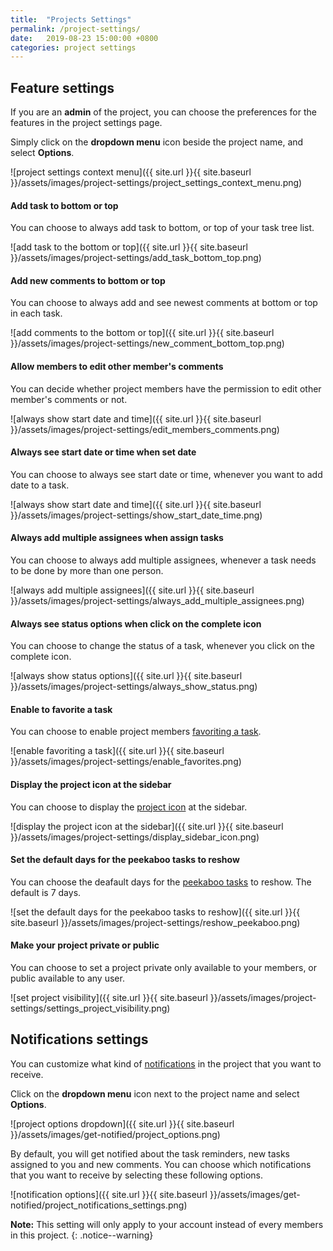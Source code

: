 ```yaml
---
title:  "Projects Settings"
permalink: /project-settings/
date:   2019-08-23 15:00:00 +0800
categories: project settings
---
```



## Feature settings

If you are an **admin** of the project, you can choose the preferences for the features in the project settings page. 

Simply click on the **dropdown menu** icon beside the project name, and select **Options**.

![project settings context menu]({{ site.url }}{{ site.baseurl }}/assets/images/project-settings/project_settings_context_menu.png)


#### Add task to bottom or top

You can choose to always add task to bottom, or top of your task tree list.

![add task to the bottom or top]({{ site.url }}{{ site.baseurl }}/assets/images/project-settings/add_task_bottom_top.png)


#### Add new comments to bottom or top

You can choose to always add and see newest comments at bottom or top in each task.

![add comments to the bottom or top]({{ site.url }}{{ site.baseurl }}/assets/images/project-settings/new_comment_bottom_top.png)


#### Allow members to edit other member's comments

You can decide whether project members have the permission to edit other member's comments or not. 

![always show start date and time]({{ site.url }}{{ site.baseurl }}/assets/images/project-settings/edit_members_comments.png)


#### Always see start date or time when set date

You can choose to always see start date or time, whenever you want to add date to a task.

![always show start date and time]({{ site.url }}{{ site.baseurl }}/assets/images/project-settings/show_start_date_time.png)


#### Always add multiple assignees when assign tasks

You can choose to always add multiple assignees, whenever a task needs to be done by more than one person.


![always add multiple assignees]({{ site.url }}{{ site.baseurl }}/assets/images/project-settings/always_add_multiple_assignees.png)


#### Always see status options when click on the complete icon

You can choose to change the status of a task, whenever you click on the complete icon.

![always show status options]({{ site.url }}{{ site.baseurl }}/assets/images/project-settings/always_show_status.png)


#### Enable to favorite a task

You can choose to enable project members [favoriting a task](/guide/favorite-follow-task/). 

![enable favoriting a task]({{ site.url }}{{ site.baseurl }}/assets/images/project-settings/enable_favorites.png)

#### Display the project icon at the sidebar

You can choose to display the [project icon](/edit-project/) at the sidebar. 

![display the project icon at the sidebar]({{ site.url }}{{ site.baseurl }}/assets/images/project-settings/display_sidebar_icon.png)


#### Set the default days for the peekaboo tasks to reshow

You can choose the deafault days for the [peekaboo tasks](/guide/peekaboo/) to reshow. The default is 7 days.

![set the default days for the peekaboo tasks to reshow]({{ site.url }}{{ site.baseurl }}/assets/images/project-settings/reshow_peekaboo.png)



#### Make your project private or public

You can choose to set a project private only available to your members, or public available to any user.

![set project visibility]({{ site.url }}{{ site.baseurl }}/assets/images/project-settings/settings_project_visibility.png)



## Notifications settings

You can customize what kind of [notifications](/guide/get-notified/) in the project that you want to receive. 

Click on the **dropdown menu** icon next to the project name and select **Options**.

![project options dropdown]({{ site.url }}{{ site.baseurl }}/assets/images/get-notified/project_options.png)

By default, you will get notified about the task reminders, new tasks assigned to you and new comments. You can choose which notifications that you want to receive by selecting these following options. 

![notification options]({{ site.url }}{{ site.baseurl }}/assets/images/get-notified/project_notifications_settings.png)


**Note:** This setting will only apply to your account instead of every members in this project.
{: .notice--warning}
